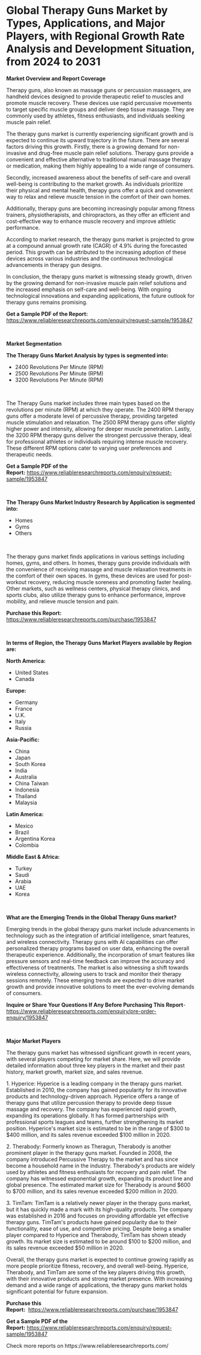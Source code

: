 <p><h1>Global Therapy Guns Market by Types, Applications, and Major Players, with Regional Growth Rate Analysis and Development Situation, from 2024 to 2031</h1></p><p><strong>Market Overview and Report Coverage</strong></p>
<p><p>Therapy guns, also known as massage guns or percussion massagers, are handheld devices designed to provide therapeutic relief to muscles and promote muscle recovery. These devices use rapid percussive movements to target specific muscle groups and deliver deep tissue massage. They are commonly used by athletes, fitness enthusiasts, and individuals seeking muscle pain relief.</p><p>The therapy guns market is currently experiencing significant growth and is expected to continue its upward trajectory in the future. There are several factors driving this growth. Firstly, there is a growing demand for non-invasive and drug-free muscle pain relief solutions. Therapy guns provide a convenient and effective alternative to traditional manual massage therapy or medication, making them highly appealing to a wide range of consumers.</p><p>Secondly, increased awareness about the benefits of self-care and overall well-being is contributing to the market growth. As individuals prioritize their physical and mental health, therapy guns offer a quick and convenient way to relax and relieve muscle tension in the comfort of their own homes.</p><p>Additionally, therapy guns are becoming increasingly popular among fitness trainers, physiotherapists, and chiropractors, as they offer an efficient and cost-effective way to enhance muscle recovery and improve athletic performance.</p><p>According to market research, the therapy guns market is projected to grow at a compound annual growth rate (CAGR) of 4.9% during the forecasted period. This growth can be attributed to the increasing adoption of these devices across various industries and the continuous technological advancements in therapy gun designs.</p><p>In conclusion, the therapy guns market is witnessing steady growth, driven by the growing demand for non-invasive muscle pain relief solutions and the increased emphasis on self-care and well-being. With ongoing technological innovations and expanding applications, the future outlook for therapy guns remains promising.</p></p>
<p><strong>Get a Sample PDF of the Report:</strong> <a href="https://www.reliableresearchreports.com/enquiry/request-sample/1953847">https://www.reliableresearchreports.com/enquiry/request-sample/1953847</a></p>
<p>&nbsp;</p>
<p><strong>Market Segmentation</strong></p>
<p><strong>The Therapy Guns Market Analysis by types is segmented into:</strong></p>
<p><ul><li>2400 Revolutions Per Minute (RPM)</li><li>2500 Revolutions Per Minute (RPM)</li><li>3200 Revolutions Per Minute (RPM)</li></ul></p>
<p>&nbsp;</p>
<p><p>The Therapy Guns market includes three main types based on the revolutions per minute (RPM) at which they operate. The 2400 RPM therapy guns offer a moderate level of percussive therapy, providing targeted muscle stimulation and relaxation. The 2500 RPM therapy guns offer slightly higher power and intensity, allowing for deeper muscle penetration. Lastly, the 3200 RPM therapy guns deliver the strongest percussive therapy, ideal for professional athletes or individuals requiring intense muscle recovery. These different RPM options cater to varying user preferences and therapeutic needs.</p></p>
<p><strong>Get a Sample PDF of the Report:</strong>&nbsp;<a href="https://www.reliableresearchreports.com/enquiry/request-sample/1953847">https://www.reliableresearchreports.com/enquiry/request-sample/1953847</a></p>
<p>&nbsp;</p>
<p><strong>The Therapy Guns Market Industry Research by Application is segmented into:</strong></p>
<p><ul><li>Homes</li><li>Gyms</li><li>Others</li></ul></p>
<p>&nbsp;</p>
<p><p>The therapy guns market finds applications in various settings including homes, gyms, and others. In homes, therapy guns provide individuals with the convenience of receiving massage and muscle relaxation treatments in the comfort of their own spaces. In gyms, these devices are used for post-workout recovery, reducing muscle soreness and promoting faster healing. Other markets, such as wellness centers, physical therapy clinics, and sports clubs, also utilize therapy guns to enhance performance, improve mobility, and relieve muscle tension and pain.</p></p>
<p><strong>Purchase this Report:</strong>&nbsp; <a href="https://www.reliableresearchreports.com/purchase/1953847">https://www.reliableresearchreports.com/purchase/1953847</a></p>
<p>&nbsp;</p>
<p><strong>In terms of Region, the Therapy Guns Market Players available by Region are:</strong></p>
<p>
    <p> <strong> North America: </strong>
        <ul>
            <li>United States</li>
            <li>Canada</li>
        </ul>
        </p> 
    <p> <strong> Europe: </strong>
        <ul>
            <li>Germany</li>
            <li>France</li>
            <li>U.K.</li>
            <li>Italy</li>
            <li>Russia</li>
        </ul>
        </p> 
    <p> <strong> Asia-Pacific: </strong>
        <ul>
            <li>China</li>
            <li>Japan</li>
            <li>South Korea</li>
            <li>India</li>
            <li>Australia</li>
            <li>China Taiwan</li>
            <li>Indonesia</li>
            <li>Thailand</li>
            <li>Malaysia</li>
        </ul>
        </p> 
    <p> <strong> Latin America: </strong>
        <ul>
            <li>Mexico</li>
            <li>Brazil</li>
            <li>Argentina Korea</li>
            <li>Colombia</li>
        </ul>
        </p> 
    <p> <strong> Middle East & Africa: </strong>
        <ul>
            <li>Turkey</li>
            <li>Saudi</li>
            <li>Arabia</li>
            <li>UAE</li>
            <li>Korea</li>
        </ul>
    </p>
    </p>
<p>&nbsp;</p>
<p><strong>What are the Emerging Trends in the Global Therapy Guns market?</strong></p>
<p><p>Emerging trends in the global therapy guns market include advancements in technology such as the integration of artificial intelligence, smart features, and wireless connectivity. Therapy guns with AI capabilities can offer personalized therapy programs based on user data, enhancing the overall therapeutic experience. Additionally, the incorporation of smart features like pressure sensors and real-time feedback can improve the accuracy and effectiveness of treatments. The market is also witnessing a shift towards wireless connectivity, allowing users to track and monitor their therapy sessions remotely. These emerging trends are expected to drive market growth and provide innovative solutions to meet the ever-evolving demands of consumers.</p></p>
<p><strong>Inquire or Share Your Questions If Any Before Purchasing This Report</strong>- <a href="https://www.reliableresearchreports.com/enquiry/pre-order-enquiry/1953847">https://www.reliableresearchreports.com/enquiry/pre-order-enquiry/1953847</a></p>
<p>&nbsp;</p>
<p><strong>Major Market Players</strong></p>
<p><p>The therapy guns market has witnessed significant growth in recent years, with several players competing for market share. Here, we will provide detailed information about three key players in the market and their past history, market growth, market size, and sales revenue.</p><p>1. Hyperice: Hyperice is a leading company in the therapy guns market. Established in 2010, the company has gained popularity for its innovative products and technology-driven approach. Hyperice offers a range of therapy guns that utilize percussion therapy to provide deep tissue massage and recovery. The company has experienced rapid growth, expanding its operations globally. It has formed partnerships with professional sports leagues and teams, further strengthening its market position. Hyperice's market size is estimated to be in the range of $300 to $400 million, and its sales revenue exceeded $100 million in 2020.</p><p>2. Therabody: Formerly known as Theragun, Therabody is another prominent player in the therapy guns market. Founded in 2008, the company introduced Percussive Therapy to the market and has since become a household name in the industry. Therabody's products are widely used by athletes and fitness enthusiasts for recovery and pain relief. The company has witnessed exponential growth, expanding its product line and global presence. The estimated market size for Therabody is around $600 to $700 million, and its sales revenue exceeded $200 million in 2020.</p><p>3. TimTam: TimTam is a relatively newer player in the therapy guns market, but it has quickly made a mark with its high-quality products. The company was established in 2016 and focuses on providing affordable yet effective therapy guns. TimTam's products have gained popularity due to their functionality, ease of use, and competitive pricing. Despite being a smaller player compared to Hyperice and Therabody, TimTam has shown steady growth. Its market size is estimated to be around $100 to $200 million, and its sales revenue exceeded $50 million in 2020.</p><p>Overall, the therapy guns market is expected to continue growing rapidly as more people prioritize fitness, recovery, and overall well-being. Hyperice, Therabody, and TimTam are some of the key players driving this growth, with their innovative products and strong market presence. With increasing demand and a wide range of applications, the therapy guns market holds significant potential for future expansion.</p></p>
<p><strong>Purchase this Report:</strong>&nbsp;&nbsp;<a href="https://www.reliableresearchreports.com/purchase/1953847">https://www.reliableresearchreports.com/purchase/1953847</a></p>
<p></p>
<p><strong>Get a Sample PDF of the Report:</strong>&nbsp;<a href="https://www.reliableresearchreports.com/enquiry/request-sample/1953847">https://www.reliableresearchreports.com/enquiry/request-sample/1953847</a></p>
<p>Check more reports on https://www.reliableresearchreports.com/</p>